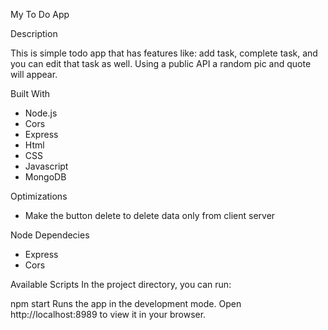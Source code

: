My To Do App

Description

This is simple todo app that has features like: add task, complete task, and you can edit that task as well. Using a public API a random pic and quote will appear.

Built With
- Node.js
- Cors
- Express
- Html
- CSS
- Javascript
- MongoDB

Optimizations
- Make the button delete to delete data only from client server

Node Dependecies
- Express
- Cors

Available Scripts
In the project directory, you can run:

npm start
Runs the app in the development mode.
Open http://localhost:8989 to view it in your browser.